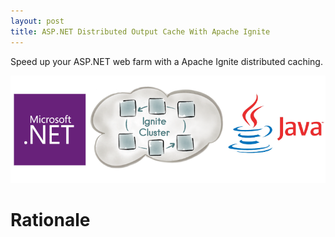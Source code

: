 ```yaml
---
layout: post
title: ASP.NET Distributed Output Cache With Apache Ignite
---
```


Speed up your ASP.NET web farm with a Apache Ignite distributed caching.

![Apache Ignite Java + .NET](../images/multi-platform-cluster.png)

# Rationale
